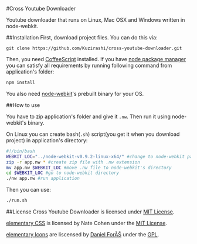 #Cross Youtube Downloader

Youtube downloader that runs on Linux, Mac OSX and Windows written in node-webkit.

##Installation
First, download project files. You can do this via:
~~~~ git
git clone https://github.com/Kuzirashi/cross-youtube-downloader.git
~~~~
Then, you need [CoffeeScript](https://github.com/jashkenas/coffee-script) installed. If you have [node package manager](https://github.com/npm/npm) you can satisfy all requirements by running following command from application's folder:
~~~~ bash
npm install
~~~~
You also need [node-webkit](https://github.com/rogerwang/node-webkit)'s prebuilt binary for your OS.

##How to use

You have to zip application's folder and give it `.nw`. Then run it using node-webkit's binary.

On Linux you can create bash(`.sh`) script(you get it when you download project) in application's directory:
~~~~ bash
#!/bin/bash
WEBKIT_LOC="../node-webkit-v0.9.2-linux-x64/" #change to node-webkit path
zip -r app.nw * #create zip file with .nw extension
mv app.nw $WEBKIT_LOC #move .nw file to node-webkit's directory
cd $WEBKIT_LOC #go to node-webkit directory
./nw app.nw #run application
~~~~

Then you can use:
~~~~ bash
./run.sh
~~~~

##License
Cross Youtube Downloader is licensed under [MIT License](https://github.com/Kuzirashi/cross-youtube-downloader/blob/master/LICENSE).

[elementary CSS](https://github.com/nateify/elementary-CSS/) is licensed by Nate Cohen under the [MIT License](http://opensource.org/licenses/MIT).

[elementary Icons](http://danrabbit.deviantart.com/art/elementary-Icons-65437279) are liscensed by [Daniel ForĂŠ](http://danrabbit.deviantart.com/) under the [GPL](http://www.gnu.org/licenses/gpl-3.0.txt).